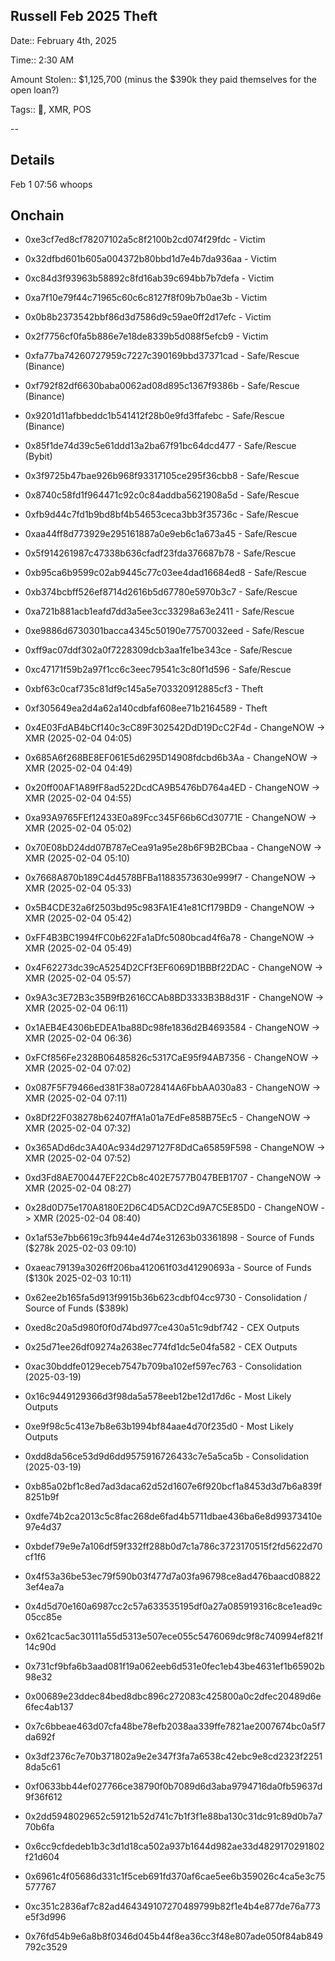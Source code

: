 ## Russell Feb 2025 Theft

Date:: February 4th, 2025 

Time:: 2:30 AM

Amount Stolen:: $1,125,700 (minus the $390k they paid themselves for the open loan?)

Tags:: 🔑, XMR, POS

--

## Details

Feb 1 07:56 whoops


## Onchain

- 0xe3cf7ed8cf78207102a5c8f2100b2cd074f29fdc - Victim
- 0x32dfbd601b605a004372b80bbd1d7e4b7da936aa - Victim
- 0xc84d3f93963b58892c8fd16ab39c694bb7b7defa - Victim
- 0xa7f10e79f44c71965c60c6c8127f8f09b7b0ae3b - Victim
- 0x0b8b2373542bbf86d3d7586d9c59ae0ff2d17efc - Victim
- 0x2f7756cf0fa5b886e7e18de8339b5d088f5efcb9 - Victim
- 0xfa77ba74260727959c7227c390169bbd37371cad - Safe/Rescue (Binance)
- 0xf792f82df6630baba0062ad08d895c1367f9386b - Safe/Rescue (Binance)
- 0x9201d11afbbeddc1b541412f28b0e9fd3ffafebc - Safe/Rescue (Binance)
- 0x85f1de74d39c5e61ddd13a2ba67f91bc64dcd477 - Safe/Rescue (Bybit)
- 0x3f9725b47bae926b968f93317105ce295f36cbb8 - Safe/Rescue
- 0x8740c58fd1f964471c92c0c84addba5621908a5d - Safe/Rescue
- 0xfb9d44c7fd1b9bd8bf4b54653ceca3bb3f35736c - Safe/Rescue
- 0xaa44ff8d773929e295161887a0e9eb6c1a673a45 - Safe/Rescue
- 0x5f914261987c47338b636cfadf23fda376687b78 - Safe/Rescue
- 0xb95ca6b9599c02ab9445c77c03ee4dad16684ed8 - Safe/Rescue
- 0xb374bcbff526ef8714d2616b5d67780e5970b3c7 - Safe/Rescue
- 0xa721b881acb1eafd7dd3a5ee3cc33298a63e2411 - Safe/Rescue
- 0xe9886d6730301bacca4345c50190e77570032eed - Safe/Rescue
- 0xff9ac07ddf302a0f7228309dcb3aa1fe1be343ce - Safe/Rescue
- 0xc47171f59b2a97f1cc6c3eec79541c3c80f1d596 - Safe/Rescue

- 0xbf63c0caf735c81df9c145a5e703320912885cf3 - Theft
- 0xf305649ea2d4a62a140cdbfaf608ee71b2164589 - Theft

- 0x4E03FdAB4bCf140c3cC89F302542DdD19DcC2F4d - ChangeNOW -> XMR (2025-02-04 04:05)
- 0x685A6f268BE8EF061E5d6295D14908fdcbd6b3Aa - ChangeNOW -> XMR (2025-02-04 04:49)
- 0x20ff00AF1A89fF8ad522DcdCA9B5476bD764a4ED - ChangeNOW -> XMR (2025-02-04 04:55)
- 0xa93A9765FEf12433E0a89Fcc345F66b6Cd30771E - ChangeNOW -> XMR (2025-02-04 05:02)
- 0x70E08bD24dd07B787eCea91a95e28b6F9B2BCbaa - ChangeNOW -> XMR (2025-02-04 05:10)
- 0x7668A870b189C4d4578BFBa11883573630e999f7 - ChangeNOW -> XMR (2025-02-04 05:33)
- 0x5B4CDE32a6f2503bd95c983FA1E41e81Cf179BD9 - ChangeNOW -> XMR (2025-02-04 05:42)
- 0xFF4B3BC1994fFC0b622Fa1aDfc5080bcad4f6a78 - ChangeNOW -> XMR (2025-02-04 05:49)
- 0x4F62273dc39cA5254D2CFf3EF6069D1BBBf22DAC - ChangeNOW -> XMR (2025-02-04 05:57)
- 0x9A3c3E72B3c35B9fB2616CCAb8BD3333B3B8d31F - ChangeNOW -> XMR (2025-02-04 06:11)
- 0x1AEB4E4306bEDEA1ba88Dc98fe1836d2B4693584 - ChangeNOW -> XMR (2025-02-04 06:36)
- 0xFCf856Fe2328B06485826c5317CaE95f94AB7356 - ChangeNOW -> XMR (2025-02-04 07:02)
- 0x087F5F79466ed381F38a0728414A6FbbAA030a83 - ChangeNOW -> XMR (2025-02-04 07:11)
- 0x8Df22F038278b62407ffA1a01a7EdFe858B75Ec5 - ChangeNOW -> XMR (2025-02-04 07:32)
- 0x365ADd6dc3A40Ac934d297127F8DdCa65859F598 - ChangeNOW -> XMR (2025-02-04 07:52)
- 0xd3Fd8AE700447EF22Cb8c402E7577B047BEB1707 - ChangeNOW -> XMR (2025-02-04 08:27)
- 0x28d0D75e170A8180E2D6C4D5ACD2Cd9A7C5E85D0 - ChangeNOW -> XMR (2025-02-04 08:40)

- 0x1af53e7bb6619c3fb944e4d74e31263b03361898 - Source of Funds ($278k 2025-02-03 09:10)
- 0xaeac79139a3026ff206ba412061f03d41290693a - Source of Funds ($130k 2025-02-03 10:11)
- 0x62ee2b165fa5d913f9915b36b623cdbf04cc9730 - Consolidation / Source of Funds ($389k)

- 0xed8c20a5d980f0f0d74bd977ce430a51c9dbf742 - CEX Outputs
- 0x25d71ee26df09274a2638ec774fd1dc5e04fa582 - CEX Outputs
- 0xac30bddfe0129eceb7547b709ba102ef597ec763 - Consolidation (2025-03-19)

- 0x16c9449129366d3f98da5a578eeb12be12d17d6c - Most Likely Outputs
- 0xe9f98c5c413e7b8e63b1994bf84aae4d70f235d0 - Most Likely Outputs
- 0xdd8da56ce53d9d6dd9575916726433c7e5a5ca5b - Consolidation (2025-03-19)


- 0xb85a02bf1c8ed7ad3daca62d52d1607e6f920bcf1a8453d3d7b6a839f8251b9f
- 0xdfe74b2ca2013c5c8fac268de6fad4b5711dbae436ba6e8d99373410e97e4d37
- 0xbdef79e9e7a106df59f332ff288b0d7c1a786c3723170515f2fd5622d70cf1f6
- 0x4f53a36be53ec79f590b03f477d7a03fa96798ce8ad476baacd088223ef4ea7a
- 0x4d5d70e160a6987cc2c57a633535195df0a27a085919316c8ce1ead9c05cc85e
- 0x621cac5ac30111a55d5313e507ece055c5476069dc9f8c740994ef821f14c90d
- 0x731cf9bfa6b3aad081f19a062eeb6d531e0fec1eb43be4631ef1b65902b98e32
- 0x00689e23ddec84bed8dbc896c272083c425800a0c2dfec20489d6e6fec4ab137
- 0x7c6bbeae463d07cfa48be78efb2038aa339ffe7821ae2007674bc0a5f7da692f
- 0x3df2376c7e70b371802a9e2e347f3fa7a6538c42ebc9e8cd2323f22518da5c61
- 0xf0633bb44ef027766ce38790f0b7089d6d3aba9794716da0fb59637d9f36f612
- 0x2dd5948029652c59121b52d741c7b1f3f1e88ba130c31dc91c89d0b7a770b6fa
- 0x6cc9cfdedeb1b3c3d1d18ca502a937b1644d982ae33d4829170291802f21d604
- 0x6961c4f05686d331c1f5ceb691fd370af6cae5ee6b359026c4ca5e3c75577767
- 0xc351c2836af7c82ad464349107270489799b82f1e4b4e877de76a773e5f3d996
- 0x76fd54b9e6a8b8f0346d045b44f8ea36cc3f48e807ade050f84ab849792c3529






